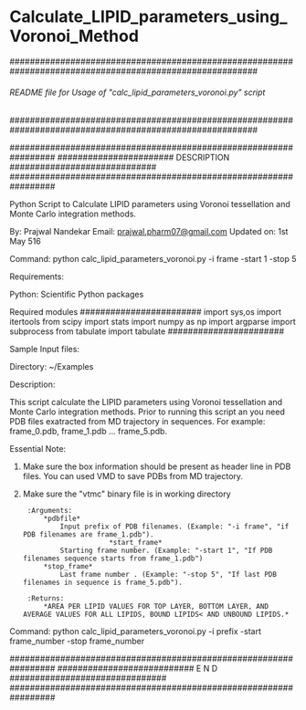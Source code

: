 # Calculate_LIPID_parameters_using_Voronoi_Method
#########################################################################################################
###### README file for Usage of "calc_lipid_parameters_voronoi.py" script ###############################
#########################################################################################################

#################################################################
####################### DESCRIPTION #############################
#################################################################

Python Script to Calculate LIPID parameters using Voronoi tessellation and Monte Carlo integration methods.

By: Prajwal Nandekar
Email: prajwal.pharm07@gmail.com
Updated on: 1st May 516

Command:
python calc_lipid_parameters_voronoi.py -i frame -start 1 -stop 5

Requirements:

Python: Scientific Python packages

Required modules
########################
import sys,os
import itertools
from scipy import stats
import numpy as np
import argparse
import subprocess
from tabulate import tabulate
#######################

Sample Input files:

Directory: ~/Examples

Description:

This script calculate the LIPID parameters using Voronoi tessellation and Monte Carlo integration methods.
 Prior to running this script an you need PDB files exatracted from MD trajectory in sequences.
For example: frame_0.pdb, frame_1.pdb ... frame_5.pdb.

Essential Note:
1) Make sure the box information should be present as header line in PDB files.
You can used VMD to save PDBs from MD trajectory.
2) Make sure the "vtmc" binary file is in working directory

        :Arguments:
            *pdbfile*
                Input prefix of PDB filenames. (Example: "-i frame", "if PDB filenames are frame_1.pdb").
                            *start_frame*
                Starting frame number. (Example: "-start 1", "If PDB filenames sequence starts from frame_1.pdb")
            *stop_frame*
                Last frame number . (Example: "-stop 5", "If last PDB filenames in sequence is frame_5.pdb").

        :Returns:
            *AREA PER LIPID VALUES FOR TOP LAYER, BOTTOM LAYER, AND AVERAGE VALUES FOR ALL LIPIDS, BOUND LIPIDS< AND UNBOUND LIPIDS.*

Command:
        python calc_lipid_parameters_voronoi.py -i prefix -start frame_number -stop frame_number

#################################################################
########################### E N D ###############################
#################################################################

